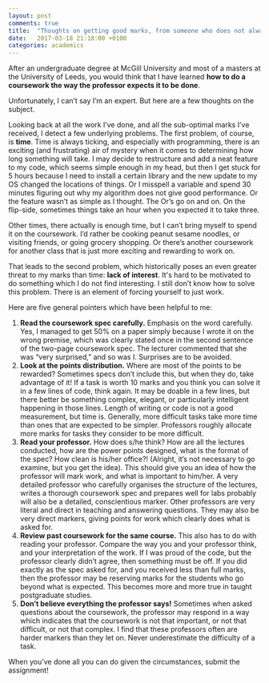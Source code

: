 ```yaml
---
layout: post
comments: true
title:  "Thoughts on getting good marks, from someone who does not always get good marks"
date:   2017-03-18 21:18:00 +0100
categories: academics
---
```

After an undergraduate degree at McGill University and most of a masters at the University of Leeds, you would think that I have learned **how to do a coursework the way the professor expects it to be done**.

Unfortunately, I can’t say I’m an expert. But here are a few thoughts on the subject.

<!--excerpt-->

Looking back at all the work I’ve done, and all the sub-optimal marks I’ve received, I detect a few underlying problems. The first problem, of course, is **time**. Time is always ticking, and especially with programming, there is an exciting (and frustrating) air of mystery when it comes to determining how long something will take. I may decide to restructure and add a neat feature to my code, which seems simple enough in my head, but then I get stuck for 5 hours because I need to install a certain library and the new update to my OS changed the locations of things. Or I misspell a variable and spend 30 minutes figuring out why my algorithm does not give good performance. Or the feature wasn’t as simple as I thought. The Or’s go on and on. On the flip-side, sometimes things take an hour when you expected it to take three.

Other times, there actually is enough time, but I can’t bring myself to spend it on the coursework. I’d rather be cooking peanut sesame noodles, or visiting friends, or going grocery shopping. Or there’s another coursework for another class that is just more exciting and rewarding to work on.

That leads to the second problem, which historically poses an even greater threat to my marks than time: **lack of interest**. It's hard to be motivated to do something which I do not find interesting. I still don’t know how to solve this problem. There is an element of forcing yourself to just work.

Here are five general pointers which have been helpful to me:

1. **Read the coursework spec carefully.** Emphasis on the word carefully. Yes, I managed to get 50% on a paper simply because I wrote it on the wrong premise, which was clearly stated once in the second sentence of the two-page coursework spec. The lecturer commented that she was “very surprised,” and so was I. Surprises are to be avoided.
2. **Look at the points distribution.** Where are most of the points to be rewarded? Sometimes specs don’t include this, but when they do, take advantage of it! If a task is worth 10 marks and you think you can solve it in a few lines of code, think again. It may be doable in a few lines, but there better be something complex, elegant, or particularly intelligent happening in those lines. Length of writing or code is not a good measurement, but time is. Generally, more difficult tasks take more time than ones that are expected to be simpler. Professors roughly allocate more marks for tasks they consider to be more difficult.
3. **Read your professor.** How does s/he think? How are all the lectures conducted, how are the power points designed, what is the format of the spec? How clean is his/her office?! (Alright, it’s not necessary to go examine, but you get the idea). This should give you an idea of how the professor will mark work, and what is important to him/her. A very detailed professor who carefully organises the structure of the lectures, writes a thorough coursework spec and prepares well for labs probably will also be a detailed, conscientious marker. Other professors are very literal and direct in teaching and answering questions. They may also be very direct markers, giving points for work which clearly does what is asked for.
4. **Review past coursework for the same course.** This also has to do with reading your professor. Compare the way you and your professor think, and your interpretation of the work. If I was proud of the code, but the professor clearly didn’t agree, then something must be off. If you did exactly as the spec asked for, and you received less than full marks, then the professor may be reserving marks for the students who go beyond what is expected. This becomes more and more true in taught postgraduate studies.
5. **Don’t believe everything the professor says!** Sometimes when asked questions about the coursework, the professor may respond in a way which indicates that the coursework is not that important, or not that difficult, or not that complex. I find that these professors often are harder markers than they let on. Never underestimate the difficulty of a task.
 

When you’ve done all you can do given the circumstances, submit the assignment!

